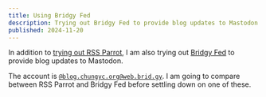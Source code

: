 ```yaml
---
title: Using Bridgy Fed
description: Trying out Bridgy Fed to provide blog updates to Mastodon.
published: 2024-11-20
---
```


In addition to [trying out RSS Parrot](/2024/11/rss-parrot/),
I am also trying out [Bridgy Fed](https://fed.brid.gy/) to provide blog updates to Mastodon.

The account is [`@blog.chungyc.org@web.brid.gy`](https://fed.brid.gy/web/blog.chungyc.org).
I am going to compare between RSS Parrot and Bridgy Fed before settling down on one of these.
